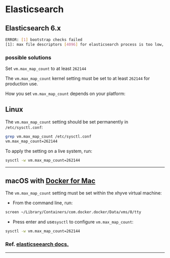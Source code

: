 # Elasticsearch

## Elasticsearch 6.x

```bash
ERROR: [1] bootstrap checks failed
[1]: max file descriptors [4096] for elasticsearch process is too low, increase to at least [65536]
```

### possible solutions

Set `vm.max_map_count` to at least `262144`

The `vm.max_map_count` kernel setting must be set to at least `262144` for production use.

How you set `vm.max_map_count` depends on your platform:

## Linux

The `vm.max_map_count` setting should be set permanently in `/etc/sysctl.conf`:

```bash
grep vm.max_map_count /etc/sysctl.conf
vm.max_map_count=262144
```

To apply the setting on a live system, run:

```bash
sysctl -w vm.max_map_count=262144
```
-------------------

## macOS with [Docker for Mac](https://docs.docker.com/docker-for-mac)

The `vm.max_map_count` setting must be set within the xhyve virtual machine:

- From the command line, run:


```bash
screen ~/Library/Containers/com.docker.docker/Data/vms/0/tty
```

- Press enter and use`sysctl` to configure `vm.max_map_count`:


```bash
sysctl -w vm.max_map_count=262144
```


### Ref. [elasticseearch docs.](https://www.elastic.co/guide/en/elasticsearch/reference/current/docker.html#docker-prod-prerequisites)

-------------

